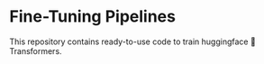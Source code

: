 # Fine-Tuning Pipelines
This repository contains ready-to-use code to train huggingface 🤗 Transformers.
